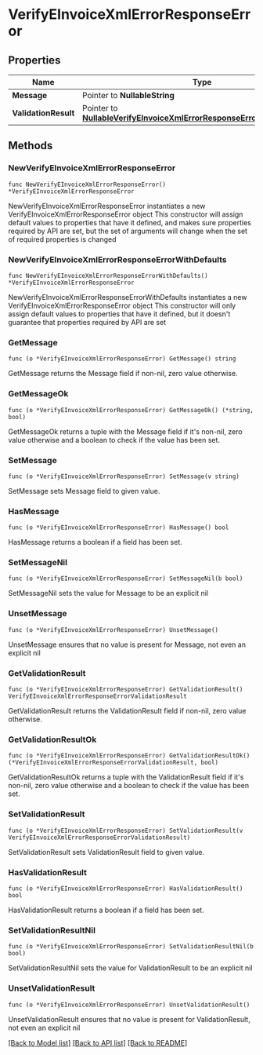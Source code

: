 # VerifyEInvoiceXmlErrorResponseError

## Properties

Name | Type | Description | Notes
------------ | ------------- | ------------- | -------------
**Message** | Pointer to **NullableString** |  | [optional] 
**ValidationResult** | Pointer to [**NullableVerifyEInvoiceXmlErrorResponseErrorValidationResult**](VerifyEInvoiceXmlErrorResponseErrorValidationResult.md) |  | [optional] 

## Methods

### NewVerifyEInvoiceXmlErrorResponseError

`func NewVerifyEInvoiceXmlErrorResponseError() *VerifyEInvoiceXmlErrorResponseError`

NewVerifyEInvoiceXmlErrorResponseError instantiates a new VerifyEInvoiceXmlErrorResponseError object
This constructor will assign default values to properties that have it defined,
and makes sure properties required by API are set, but the set of arguments
will change when the set of required properties is changed

### NewVerifyEInvoiceXmlErrorResponseErrorWithDefaults

`func NewVerifyEInvoiceXmlErrorResponseErrorWithDefaults() *VerifyEInvoiceXmlErrorResponseError`

NewVerifyEInvoiceXmlErrorResponseErrorWithDefaults instantiates a new VerifyEInvoiceXmlErrorResponseError object
This constructor will only assign default values to properties that have it defined,
but it doesn't guarantee that properties required by API are set

### GetMessage

`func (o *VerifyEInvoiceXmlErrorResponseError) GetMessage() string`

GetMessage returns the Message field if non-nil, zero value otherwise.

### GetMessageOk

`func (o *VerifyEInvoiceXmlErrorResponseError) GetMessageOk() (*string, bool)`

GetMessageOk returns a tuple with the Message field if it's non-nil, zero value otherwise
and a boolean to check if the value has been set.

### SetMessage

`func (o *VerifyEInvoiceXmlErrorResponseError) SetMessage(v string)`

SetMessage sets Message field to given value.

### HasMessage

`func (o *VerifyEInvoiceXmlErrorResponseError) HasMessage() bool`

HasMessage returns a boolean if a field has been set.

### SetMessageNil

`func (o *VerifyEInvoiceXmlErrorResponseError) SetMessageNil(b bool)`

 SetMessageNil sets the value for Message to be an explicit nil

### UnsetMessage
`func (o *VerifyEInvoiceXmlErrorResponseError) UnsetMessage()`

UnsetMessage ensures that no value is present for Message, not even an explicit nil
### GetValidationResult

`func (o *VerifyEInvoiceXmlErrorResponseError) GetValidationResult() VerifyEInvoiceXmlErrorResponseErrorValidationResult`

GetValidationResult returns the ValidationResult field if non-nil, zero value otherwise.

### GetValidationResultOk

`func (o *VerifyEInvoiceXmlErrorResponseError) GetValidationResultOk() (*VerifyEInvoiceXmlErrorResponseErrorValidationResult, bool)`

GetValidationResultOk returns a tuple with the ValidationResult field if it's non-nil, zero value otherwise
and a boolean to check if the value has been set.

### SetValidationResult

`func (o *VerifyEInvoiceXmlErrorResponseError) SetValidationResult(v VerifyEInvoiceXmlErrorResponseErrorValidationResult)`

SetValidationResult sets ValidationResult field to given value.

### HasValidationResult

`func (o *VerifyEInvoiceXmlErrorResponseError) HasValidationResult() bool`

HasValidationResult returns a boolean if a field has been set.

### SetValidationResultNil

`func (o *VerifyEInvoiceXmlErrorResponseError) SetValidationResultNil(b bool)`

 SetValidationResultNil sets the value for ValidationResult to be an explicit nil

### UnsetValidationResult
`func (o *VerifyEInvoiceXmlErrorResponseError) UnsetValidationResult()`

UnsetValidationResult ensures that no value is present for ValidationResult, not even an explicit nil

[[Back to Model list]](../README.md#documentation-for-models) [[Back to API list]](../README.md#documentation-for-api-endpoints) [[Back to README]](../README.md)


